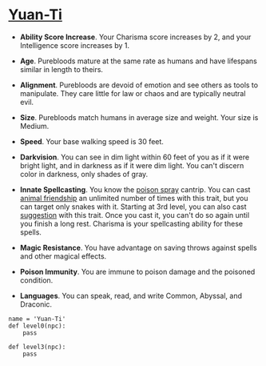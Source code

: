 # [Yuan-Ti](../Creatures/YuanTi.md)

* **Ability Score Increase**. Your Charisma score increases by 2, and your Intelligence score increases by 1.

* **Age**. Purebloods mature at the same rate as humans and have lifespans similar in length to theirs.

* **Alignment**. Purebloods are devoid of emotion and see others as tools to manipulate. They care little for law or chaos and are typically neutral evil.

* **Size**. Purebloods match humans in average size and weight. Your size is Medium.

* **Speed**. Your base walking speed is 30 feet.

* **Darkvision**. You can see in dim light within 60 feet of you as if it were bright light, and in darkness as if it were dim light. You can't discern color in darkness, only shades of gray.

* **Innate Spellcasting**. You know the [poison spray](../Magic/Spells/poison-spray.md) cantrip. You can cast [animal friendship](../Magic/Spells/animal-friendship.md) an unlimited number of times with this trait, but you can target only snakes with it. Starting at 3rd level, you can also cast [suggestion](../Magic/Spells/suggestion.md) with this trait. Once you cast it, you can't do so again until you finish a long rest. Charisma is your spellcasting ability for these spells.

* **Magic Resistance**. You have advantage on saving throws against spells and other magical effects.

* **Poison Immunity**. You are immune to poison damage and the poisoned condition.

* **Languages**. You can speak, read, and write Common, Abyssal, and Draconic.

```
name = 'Yuan-Ti'
def level0(npc):
    pass

def level3(npc):
    pass
```